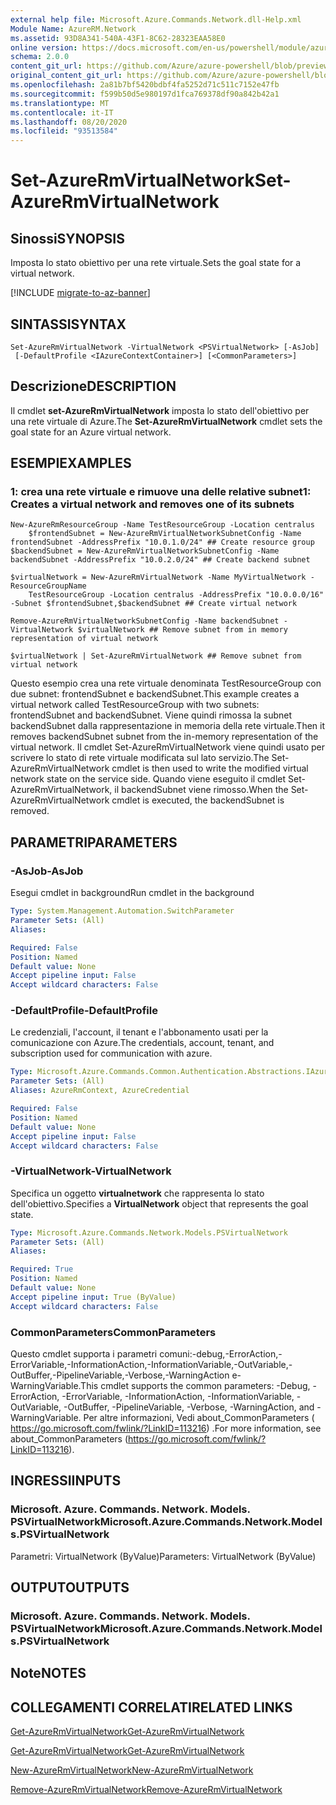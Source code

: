```yaml
---
external help file: Microsoft.Azure.Commands.Network.dll-Help.xml
Module Name: AzureRM.Network
ms.assetid: 93D8A341-540A-43F1-8C62-28323EAA58E0
online version: https://docs.microsoft.com/en-us/powershell/module/azurerm.network/set-azurermvirtualnetwork
schema: 2.0.0
content_git_url: https://github.com/Azure/azure-powershell/blob/preview/src/ResourceManager/Network/Commands.Network/help/Set-AzureRmVirtualNetwork.md
original_content_git_url: https://github.com/Azure/azure-powershell/blob/preview/src/ResourceManager/Network/Commands.Network/help/Set-AzureRmVirtualNetwork.md
ms.openlocfilehash: 2a81b7bf5420bdbf4fa5252d71c511c7152e47fb
ms.sourcegitcommit: f599b50d5e980197d1fca769378df90a842b42a1
ms.translationtype: MT
ms.contentlocale: it-IT
ms.lasthandoff: 08/20/2020
ms.locfileid: "93513584"
---
```

# <span data-ttu-id="ffd11-101">Set-AzureRmVirtualNetwork</span><span class="sxs-lookup"><span data-stu-id="ffd11-101">Set-AzureRmVirtualNetwork</span></span>

## <span data-ttu-id="ffd11-102">Sinossi</span><span class="sxs-lookup"><span data-stu-id="ffd11-102">SYNOPSIS</span></span>
<span data-ttu-id="ffd11-103">Imposta lo stato obiettivo per una rete virtuale.</span><span class="sxs-lookup"><span data-stu-id="ffd11-103">Sets the goal state for a virtual network.</span></span>

[!INCLUDE [migrate-to-az-banner](../../includes/migrate-to-az-banner.md)]

## <span data-ttu-id="ffd11-104">SINTASSI</span><span class="sxs-lookup"><span data-stu-id="ffd11-104">SYNTAX</span></span>

```
Set-AzureRmVirtualNetwork -VirtualNetwork <PSVirtualNetwork> [-AsJob]
 [-DefaultProfile <IAzureContextContainer>] [<CommonParameters>]
```

## <span data-ttu-id="ffd11-105">Descrizione</span><span class="sxs-lookup"><span data-stu-id="ffd11-105">DESCRIPTION</span></span>
<span data-ttu-id="ffd11-106">Il cmdlet **set-AzureRmVirtualNetwork** imposta lo stato dell'obiettivo per una rete virtuale di Azure.</span><span class="sxs-lookup"><span data-stu-id="ffd11-106">The **Set-AzureRmVirtualNetwork** cmdlet sets the goal state for an Azure virtual network.</span></span>

## <span data-ttu-id="ffd11-107">ESEMPI</span><span class="sxs-lookup"><span data-stu-id="ffd11-107">EXAMPLES</span></span>

### <span data-ttu-id="ffd11-108">1: crea una rete virtuale e rimuove una delle relative subnet</span><span class="sxs-lookup"><span data-stu-id="ffd11-108">1: Creates a virtual network and removes one of its subnets</span></span>
```
New-AzureRmResourceGroup -Name TestResourceGroup -Location centralus
    $frontendSubnet = New-AzureRmVirtualNetworkSubnetConfig -Name frontendSubnet -AddressPrefix "10.0.1.0/24" ## Create resource group
$backendSubnet = New-AzureRmVirtualNetworkSubnetConfig -Name backendSubnet -AddressPrefix "10.0.2.0/24" ## Create backend subnet

$virtualNetwork = New-AzureRmVirtualNetwork -Name MyVirtualNetwork -ResourceGroupName 
    TestResourceGroup -Location centralus -AddressPrefix "10.0.0.0/16" -Subnet $frontendSubnet,$backendSubnet ## Create virtual network

Remove-AzureRmVirtualNetworkSubnetConfig -Name backendSubnet -VirtualNetwork $virtualNetwork ## Remove subnet from in memory representation of virtual network

$virtualNetwork | Set-AzureRmVirtualNetwork ## Remove subnet from virtual network
```

<span data-ttu-id="ffd11-109">Questo esempio crea una rete virtuale denominata TestResourceGroup con due subnet: frontendSubnet e backendSubnet.</span><span class="sxs-lookup"><span data-stu-id="ffd11-109">This example creates a virtual network called TestResourceGroup with two subnets: frontendSubnet and backendSubnet.</span></span> <span data-ttu-id="ffd11-110">Viene quindi rimossa la subnet backendSubnet dalla rappresentazione in memoria della rete virtuale.</span><span class="sxs-lookup"><span data-stu-id="ffd11-110">Then it removes backendSubnet subnet from the in-memory representation of the virtual network.</span></span> <span data-ttu-id="ffd11-111">Il cmdlet Set-AzureRmVirtualNetwork viene quindi usato per scrivere lo stato di rete virtuale modificata sul lato servizio.</span><span class="sxs-lookup"><span data-stu-id="ffd11-111">The Set-AzureRmVirtualNetwork cmdlet is then used to write the modified virtual network state on the service side.</span></span> <span data-ttu-id="ffd11-112">Quando viene eseguito il cmdlet Set-AzureRmVirtualNetwork, il backendSubnet viene rimosso.</span><span class="sxs-lookup"><span data-stu-id="ffd11-112">When the Set-AzureRmVirtualNetwork cmdlet is executed, the backendSubnet is removed.</span></span>

## <span data-ttu-id="ffd11-113">PARAMETRI</span><span class="sxs-lookup"><span data-stu-id="ffd11-113">PARAMETERS</span></span>

### <span data-ttu-id="ffd11-114">-AsJob</span><span class="sxs-lookup"><span data-stu-id="ffd11-114">-AsJob</span></span>
<span data-ttu-id="ffd11-115">Esegui cmdlet in background</span><span class="sxs-lookup"><span data-stu-id="ffd11-115">Run cmdlet in the background</span></span>

```yaml
Type: System.Management.Automation.SwitchParameter
Parameter Sets: (All)
Aliases:

Required: False
Position: Named
Default value: None
Accept pipeline input: False
Accept wildcard characters: False
```

### <span data-ttu-id="ffd11-116">-DefaultProfile</span><span class="sxs-lookup"><span data-stu-id="ffd11-116">-DefaultProfile</span></span>
<span data-ttu-id="ffd11-117">Le credenziali, l'account, il tenant e l'abbonamento usati per la comunicazione con Azure.</span><span class="sxs-lookup"><span data-stu-id="ffd11-117">The credentials, account, tenant, and subscription used for communication with azure.</span></span>

```yaml
Type: Microsoft.Azure.Commands.Common.Authentication.Abstractions.IAzureContextContainer
Parameter Sets: (All)
Aliases: AzureRmContext, AzureCredential

Required: False
Position: Named
Default value: None
Accept pipeline input: False
Accept wildcard characters: False
```

### <span data-ttu-id="ffd11-118">-VirtualNetwork</span><span class="sxs-lookup"><span data-stu-id="ffd11-118">-VirtualNetwork</span></span>
<span data-ttu-id="ffd11-119">Specifica un oggetto **virtualnetwork** che rappresenta lo stato dell'obiettivo.</span><span class="sxs-lookup"><span data-stu-id="ffd11-119">Specifies a **VirtualNetwork** object that represents the goal state.</span></span>

```yaml
Type: Microsoft.Azure.Commands.Network.Models.PSVirtualNetwork
Parameter Sets: (All)
Aliases:

Required: True
Position: Named
Default value: None
Accept pipeline input: True (ByValue)
Accept wildcard characters: False
```

### <span data-ttu-id="ffd11-120">CommonParameters</span><span class="sxs-lookup"><span data-stu-id="ffd11-120">CommonParameters</span></span>
<span data-ttu-id="ffd11-121">Questo cmdlet supporta i parametri comuni:-debug,-ErrorAction,-ErrorVariable,-InformationAction,-InformationVariable,-OutVariable,-OutBuffer,-PipelineVariable,-Verbose,-WarningAction e-WarningVariable.</span><span class="sxs-lookup"><span data-stu-id="ffd11-121">This cmdlet supports the common parameters: -Debug, -ErrorAction, -ErrorVariable, -InformationAction, -InformationVariable, -OutVariable, -OutBuffer, -PipelineVariable, -Verbose, -WarningAction, and -WarningVariable.</span></span> <span data-ttu-id="ffd11-122">Per altre informazioni, Vedi about_CommonParameters ( https://go.microsoft.com/fwlink/?LinkID=113216) .</span><span class="sxs-lookup"><span data-stu-id="ffd11-122">For more information, see about_CommonParameters (https://go.microsoft.com/fwlink/?LinkID=113216).</span></span>

## <span data-ttu-id="ffd11-123">INGRESSI</span><span class="sxs-lookup"><span data-stu-id="ffd11-123">INPUTS</span></span>

### <span data-ttu-id="ffd11-124">Microsoft. Azure. Commands. Network. Models. PSVirtualNetwork</span><span class="sxs-lookup"><span data-stu-id="ffd11-124">Microsoft.Azure.Commands.Network.Models.PSVirtualNetwork</span></span>
<span data-ttu-id="ffd11-125">Parametri: VirtualNetwork (ByValue)</span><span class="sxs-lookup"><span data-stu-id="ffd11-125">Parameters: VirtualNetwork (ByValue)</span></span>

## <span data-ttu-id="ffd11-126">OUTPUT</span><span class="sxs-lookup"><span data-stu-id="ffd11-126">OUTPUTS</span></span>

### <span data-ttu-id="ffd11-127">Microsoft. Azure. Commands. Network. Models. PSVirtualNetwork</span><span class="sxs-lookup"><span data-stu-id="ffd11-127">Microsoft.Azure.Commands.Network.Models.PSVirtualNetwork</span></span>

## <span data-ttu-id="ffd11-128">Note</span><span class="sxs-lookup"><span data-stu-id="ffd11-128">NOTES</span></span>

## <span data-ttu-id="ffd11-129">COLLEGAMENTI CORRELATI</span><span class="sxs-lookup"><span data-stu-id="ffd11-129">RELATED LINKS</span></span>

[<span data-ttu-id="ffd11-130">Get-AzureRmVirtualNetwork</span><span class="sxs-lookup"><span data-stu-id="ffd11-130">Get-AzureRmVirtualNetwork</span></span>](./Get-AzureRmVirtualNetwork.md)

[<span data-ttu-id="ffd11-131">Get-AzureRmVirtualNetwork</span><span class="sxs-lookup"><span data-stu-id="ffd11-131">Get-AzureRmVirtualNetwork</span></span>](./Get-AzureRmVirtualNetwork.md)

[<span data-ttu-id="ffd11-132">New-AzureRmVirtualNetwork</span><span class="sxs-lookup"><span data-stu-id="ffd11-132">New-AzureRmVirtualNetwork</span></span>](./New-AzureRmVirtualNetwork.md)

[<span data-ttu-id="ffd11-133">Remove-AzureRmVirtualNetwork</span><span class="sxs-lookup"><span data-stu-id="ffd11-133">Remove-AzureRmVirtualNetwork</span></span>](./Remove-AzureRmVirtualNetwork.md)


